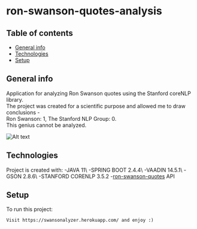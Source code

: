 # ron-swanson-quotes-analysis
## Table of contents
* [General info](#general-info)
* [Technologies](#technologies)
* [Setup](#setup)

## General info
Application for analyzing Ron Swanson quotes using the Stanford coreNLP library.\
The project was created for a scientific purpose and allowed me to draw conclusions -\
Ron Swanson: 1, The Stanford NLP Group: 0.\
This genius cannot be analyzed.


![Alt text](https://i.pinimg.com/originals/39/1a/11/391a11a041840d4ca23171a097d1e0f6.gif)

## Technologies
Project is created with:
-JAVA 11\ 
-SPRING BOOT 2.4.4\ 
-VAADIN 14.5.1\ 
-GSON 2.8.6\ 
-STANFORD CORENLP 3.5.2
-[ron-swanson-quotes](https://github.com/jamesseanwright/ron-swanson-quotes) API 
	
## Setup
To run this project:

```
Visit https://swansonalyzer.herokuapp.com/ and enjoy :) 
```
